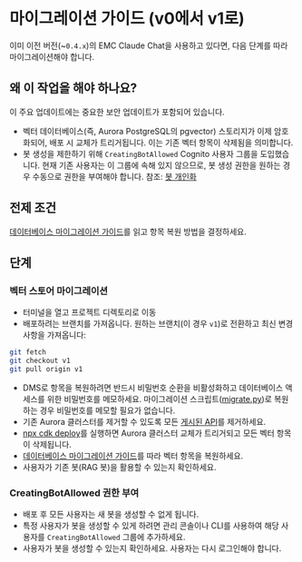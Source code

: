 # 마이그레이션 가이드 (v0에서 v1로)

이미 이전 버전(~`0.4.x`)의 EMC Claude Chat을 사용하고 있다면, 다음 단계를 따라 마이그레이션해야 합니다.

## 왜 이 작업을 해야 하나요?

이 주요 업데이트에는 중요한 보안 업데이트가 포함되어 있습니다.

- 벡터 데이터베이스(즉, Aurora PostgreSQL의 pgvector) 스토리지가 이제 암호화되어, 배포 시 교체가 트리거됩니다. 이는 기존 벡터 항목이 삭제됨을 의미합니다.
- 봇 생성을 제한하기 위해 `CreatingBotAllowed` Cognito 사용자 그룹을 도입했습니다. 현재 기존 사용자는 이 그룹에 속해 있지 않으므로, 봇 생성 권한을 원하는 경우 수동으로 권한을 부여해야 합니다. 참조: [봇 개인화](../../README.md#bot-personalization)

## 전제 조건

[데이터베이스 마이그레이션 가이드](./DATABASE_MIGRATION_ko-KR.md)를 읽고 항목 복원 방법을 결정하세요.

## 단계

### 벡터 스토어 마이그레이션

- 터미널을 열고 프로젝트 디렉토리로 이동
- 배포하려는 브랜치를 가져옵니다. 원하는 브랜치(이 경우 `v1`)로 전환하고 최신 변경 사항을 가져옵니다:

```sh
git fetch
git checkout v1
git pull origin v1
```

- DMS로 항목을 복원하려면 반드시 비밀번호 순환을 비활성화하고 데이터베이스 액세스를 위한 비밀번호를 메모하세요. 마이그레이션 스크립트([migrate.py](./migrate.py))로 복원하는 경우 비밀번호를 메모할 필요가 없습니다.
- 기존 Aurora 클러스터를 제거할 수 있도록 모든 [게시된 API](../PUBLISH_API_ko-KR.md)를 제거하세요.
- [npx cdk deploy](../README.md#deploy-using-cdk)를 실행하면 Aurora 클러스터 교체가 트리거되고 모든 벡터 항목이 삭제됩니다.
- [데이터베이스 마이그레이션 가이드](./DATABASE_MIGRATION_ko-KR.md)를 따라 벡터 항목을 복원하세요.
- 사용자가 기존 봇(RAG 봇)을 활용할 수 있는지 확인하세요.

### CreatingBotAllowed 권한 부여

- 배포 후 모든 사용자는 새 봇을 생성할 수 없게 됩니다.
- 특정 사용자가 봇을 생성할 수 있게 하려면 관리 콘솔이나 CLI를 사용하여 해당 사용자를 `CreatingBotAllowed` 그룹에 추가하세요.
- 사용자가 봇을 생성할 수 있는지 확인하세요. 사용자는 다시 로그인해야 합니다.